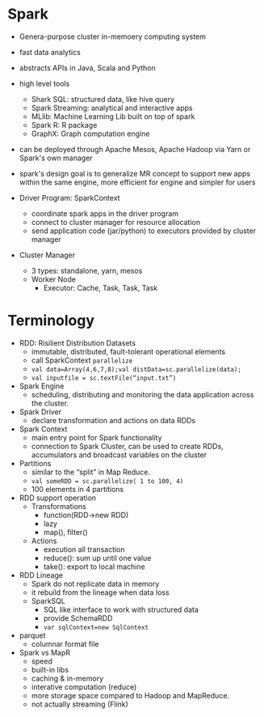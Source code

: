 

# Spark

- Genera-purpose cluster in-memoery computing system
- fast data analytics
- abstracts APIs in Java, Scala and Python
- high level tools
    + Shark SQL: structured data, like hive query
    + Spark Streaming: analytical and interactive apps
    + MLlib: Machine Learning Lib built on top of spark
    + Spark R: R package
    + GraphX: Graph computation engine

- can be deployed through Apache Mesos, Apache Hadoop via Yarn or Spark's own manager
- spark's design goal is to generalize MR concept to support new apps within the same engine, more efficient for engine and simpler for users


- Driver Program: SparkContext
    + coordinate spark apps in the driver program
    + connect to cluster manager for resource allocation
    + send application code (jar/python) to executors provided by cluster manager
- Cluster Manager
    + 3 types: standalone, yarn, mesos
    + Worker Node
        * Executor: Cache, Task, Task, Task



# Terminology

- RDD: Risilient Distribution Datasets
    + immutable, distributed, fault-tolerant operational elements
    + call SparkContext `parallelize`
    + `val data=Array(4,6,7,8);val distData=sc.parallelize(data);`
    + `val inputfile = sc.textFile(“input.txt”)`
- Spark Engine
    + scheduling, distributing and monitoring the data application across the cluster.
- Spark Driver
    + declare transformation and actions on data RDDs
- Spark Context
    + main entry point for Spark functionality
    + connection to Spark Cluster, can be used to create RDDs, accumulators and broadcast variables on the cluster
- Partitions
    + similar to the “split” in Map Reduce.
    + `val someRDD = sc.parallelize( 1 to 100, 4)`
    + 100 elements in 4 partitions
- RDD support operation
    + Transformations
        * function(RDD->new RDD)
        * lazy
        * map(), filter()
    + Actions
        * execution all transaction
        * reduce(): sum up until one value
        * take(): export to local machine
- RDD Lineage
    + Spark do not replicate data in memory
    + it rebuild from the lineage when data loss
    - SparkSQL
        + SQL like interface to work with structured data
        + provide SchemaRDD
        + `var sqlContext=new SqlContext`
- parquet
    + columnar format file
- Spark vs MapR
    + speed
    + built-in libs
    + caching & in-memory
    + interative computation (reduce)
    + more storage space compared to Hadoop and MapReduce.
    + not actually streaming (Flink)
